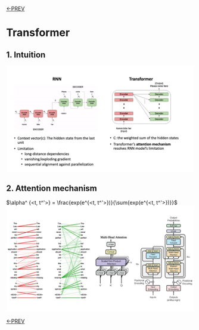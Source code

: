 [<-PREV](lecturenote.md)

# Transformer 

## 1. Intuition
![image](images/image1.png)

## 2. Attention mechanism

$\alpha^ {<t, t^'>} =  \frac{exp(e^{<t, t^'>})}{\sum{exp(e^{<t, t^'>})}}$
![image](images/image2.png)


[<-PREV](lecturenote.md)
